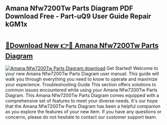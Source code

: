 ## Amana Nfw7200Tw Parts Diagram PDF Download Free - Part-uQ9 User Guide Repair kGM1x

# <h2><a href="http://dfid8nn.blite.top/?on=Amana+Nfw7200Tw+Parts+Diagram">🔗Download New 👉🔴 Amana Nfw7200Tw Parts Diagram</a></h2>

[![Amana Nfw7200Tw Parts Diagram download](https://i.imgur.com/lujVjoI.png)](http://dfid8nn.blite.top/?on=Amana+Nfw7200Tw+Parts+Diagram)
Get Started! Welcome to your new Amana Nfw7200Tw Parts Diagram user manual. This guide will walk you through everything you need to know to operate and maximize your experience. Troubleshooting Guide This section offers solutions to common issues encountered while using your Amana Nfw7200Tw Parts Diagram. This Amana Nfw7200Tw Parts Diagram comes equipped with a comprehensive set of features to meet your diverse needs. It's our hope that the Amana Nfw7200Tw Parts Diagram has been a helpful companion as you explore the features of your new item. If you have any questions or concerns, please do not hesitate to contact our customer support team.
